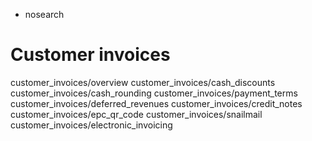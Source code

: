   - nosearch

# Customer invoices

<div class="toctree" data-titlesonly="">

customer\_invoices/overview customer\_invoices/cash\_discounts
customer\_invoices/cash\_rounding customer\_invoices/payment\_terms
customer\_invoices/deferred\_revenues customer\_invoices/credit\_notes
customer\_invoices/epc\_qr\_code customer\_invoices/snailmail
customer\_invoices/electronic\_invoicing

</div>
